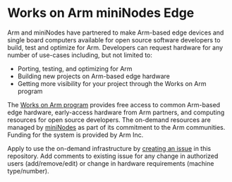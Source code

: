 # Works on Arm miniNodes Edge

Arm and miniNodes have partnered to make Arm-based edge devices and single board computers available for open source software developers to build, test and optimize for Arm. Developers can request hardware for any number of use-cases including, but not limited to:

- Porting, testing, and optimizing for Arm 
- Building new projects on Arm-based edge hardware
- Getting more visibility for your project through the Works on Arm program

The [Works on Arm program]( https://www.worksonarm.com/) provides free access to common Arm-based edge hardware, early-access hardware from Arm partners, and computing resources for open source developers. The on-demand resources are managed by [miniNodes]( https://www.mininodes.com/) as part of its commitment to the Arm communities. Funding for the system is provided by Arm Inc.

Apply to use the on-demand infrastructure by [creating an issue]( https://github.com/WorksOnArm/mininodes-arm-edge/issues/new/choose) in this repository.
Add comments to existing issue for any change in authorized users (add/remove/edit) or change in hardware requirements (machine type/number). 
